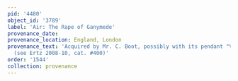 ```yaml
---
pid: '4480'
object_id: '3789'
label: 'Air: The Rape of Ganymede'
provenance_date:
provenance_location: England, London
provenance_text: 'Acquired by Mr. C. Boot, possibly with its pendant "Vulcan''s Forge"
  (see Ertz 2008-10, cat. #400)'
order: '1544'
collection: provenance
---
```

